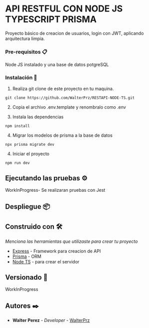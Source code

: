 # API RESTFUL CON NODE JS TYPESCRIPT PRISMA

Proyecto básico de creacion de usuarios, login con JWT, aplicando arquitectura limpia.




### Pre-requisitos 📋

Node JS instalado y una base de datos potgreSQL



### Instalación 🔧


1. Realiza git clone de este proyecto en tu maquina.

```
git clone https://github.com/WalterPrz/RESTAPI-NODE-TS.git
```

2. Copia el archivo .env.template y renombralo como .env

3. Instala las dependencias

```
npm install
```
4. Migrar los modelos de prisma a la base de datos

```
npx prisma migrate dev
```
4. Iniciar el proyecto

```
npm run dev
```


## Ejecutando las pruebas ⚙️

WorkInProgress- Se realizaran pruebas con Jest





## Despliegue 📦



## Construido con 🛠️

_Menciona las herramientas que utilizaste para crear tu proyecto_

* [Express](https://expressjs.com/) - Framework para creacion de API
* [Prisma](https://www.prisma.io/) - ORM
* [Node TS](https://nodejs.org/) - para crear el servidor




## Versionado 📌

WorkInProgress

## Autores ✒️



* **Walter Perez** - *Developer* - [WalterPrz](https://github.com/WalterPrz)




